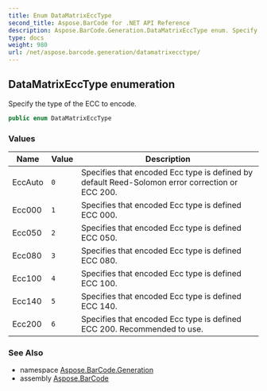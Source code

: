```yaml
---
title: Enum DataMatrixEccType
second_title: Aspose.BarCode for .NET API Reference
description: Aspose.BarCode.Generation.DataMatrixEccType enum. Specify the type of the ECC to encode
type: docs
weight: 980
url: /net/aspose.barcode.generation/datamatrixecctype/
---
```

## DataMatrixEccType enumeration

Specify the type of the ECC to encode.

```csharp
public enum DataMatrixEccType
```

### Values

| Name | Value | Description |
| --- | --- | --- |
| EccAuto | `0` | Specifies that encoded Ecc type is defined by default Reed-Solomon error correction or ECC 200. |
| Ecc000 | `1` | Specifies that encoded Ecc type is defined ECC 000. |
| Ecc050 | `2` | Specifies that encoded Ecc type is defined ECC 050. |
| Ecc080 | `3` | Specifies that encoded Ecc type is defined ECC 080. |
| Ecc100 | `4` | Specifies that encoded Ecc type is defined ECC 100. |
| Ecc140 | `5` | Specifies that encoded Ecc type is defined ECC 140. |
| Ecc200 | `6` | Specifies that encoded Ecc type is defined ECC 200. Recommended to use. |

### See Also

* namespace [Aspose.BarCode.Generation](../../aspose.barcode.generation/)
* assembly [Aspose.BarCode](../../)


